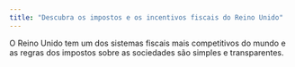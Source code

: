 ```yaml
---
title: "Descubra os impostos e os incentivos fiscais do Reino Unido"
---
```

O Reino Unido tem um dos sistemas fiscais mais competitivos do mundo e as regras dos impostos sobre as sociedades são simples e transparentes.
